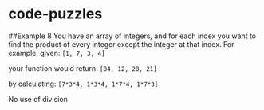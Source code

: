 # code-puzzles
##Example 8
You have an array of integers, and for each index you want to find the product of every integer except the integer at that index.
For example, given:
  `[1, 7, 3, 4]`
  
your function would return:
  `[84, 12, 28, 21]`
  
by calculating:
  `[7*3*4, 1*3*4, 1*7*4, 1*7*3]`

No use of division